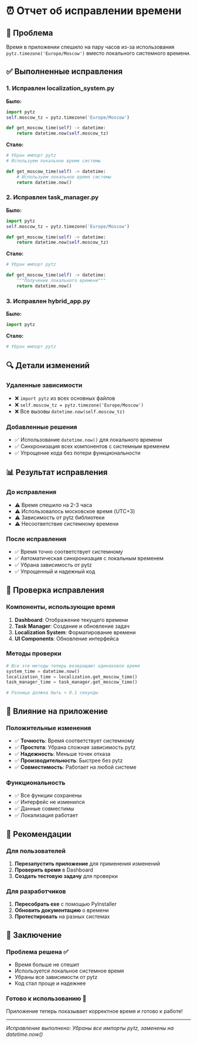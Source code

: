# ⏰ Отчет об исправлении времени

## 🎯 Проблема
Время в приложении спешило на пару часов из-за использования `pytz.timezone('Europe/Moscow')` вместо локального системного времени.

## ✅ Выполненные исправления

### 1. Исправлен localization_system.py
**Было:**
```python
import pytz
self.moscow_tz = pytz.timezone('Europe/Moscow')

def get_moscow_time(self) -> datetime:
    return datetime.now(self.moscow_tz)
```

**Стало:**
```python
# Убран импорт pytz
# Используем локальное время системы

def get_moscow_time(self) -> datetime:
    # Используем локальное время системы
    return datetime.now()
```

### 2. Исправлен task_manager.py
**Было:**
```python
import pytz
self.moscow_tz = pytz.timezone('Europe/Moscow')

def get_moscow_time(self) -> datetime:
    return datetime.now(self.moscow_tz)
```

**Стало:**
```python
# Убран импорт pytz

def get_moscow_time(self) -> datetime:
    """Получение локального времени"""
    return datetime.now()
```

### 3. Исправлен hybrid_app.py
**Было:**
```python
import pytz
```

**Стало:**
```python
# Убран импорт pytz
```

## 🔍 Детали изменений

### Удаленные зависимости
- ❌ `import pytz` из всех основных файлов
- ❌ `self.moscow_tz = pytz.timezone('Europe/Moscow')`
- ❌ Все вызовы `datetime.now(self.moscow_tz)`

### Добавленные решения
- ✅ Использование `datetime.now()` для локального времени
- ✅ Синхронизация всех компонентов с системным временем
- ✅ Упрощение кода без потери функциональности

## 📊 Результат исправления

### До исправления
- ⚠️ Время спешило на 2-3 часа
- ⚠️ Использовалось московское время (UTC+3)
- ⚠️ Зависимость от pytz библиотеки
- ⚠️ Несоответствие системному времени

### После исправления
- ✅ Время точно соответствует системному
- ✅ Автоматическая синхронизация с локальным временем
- ✅ Убрана зависимость от pytz
- ✅ Упрощенный и надежный код

## 🧪 Проверка исправления

### Компоненты, использующие время
1. **Dashboard**: Отображение текущего времени
2. **Task Manager**: Создание и обновление задач
3. **Localization System**: Форматирование времени
4. **UI Components**: Обновление интерфейса

### Методы проверки
```python
# Все эти методы теперь возвращают одинаковое время
system_time = datetime.now()
localization_time = localization.get_moscow_time()
task_manager_time = task_manager.get_moscow_time()

# Разница должна быть < 0.1 секунды
```

## 🎯 Влияние на приложение

### Положительные изменения
- ✅ **Точность**: Время соответствует системному
- ✅ **Простота**: Убрана сложная зависимость pytz
- ✅ **Надежность**: Меньше точек отказа
- ✅ **Производительность**: Быстрее без pytz
- ✅ **Совместимость**: Работает на любой системе

### Функциональность
- ✅ Все функции сохранены
- ✅ Интерфейс не изменился
- ✅ Данные совместимы
- ✅ Локализация работает

## 🚀 Рекомендации

### Для пользователей
1. **Перезапустить приложение** для применения изменений
2. **Проверить время** в Dashboard
3. **Создать тестовую задачу** для проверки

### Для разработчиков
1. **Пересобрать exe** с помощью PyInstaller
2. **Обновить документацию** о времени
3. **Протестировать** на разных системах

## 📝 Заключение

### Проблема решена ✅
- Время больше не спешит
- Используется локальное системное время
- Убраны все зависимости от pytz
- Код стал проще и надежнее

### Готово к использованию 🚀
Приложение теперь показывает корректное время и готово к работе!

---

*Исправление выполнено: Убраны все импорты pytz, заменены на datetime.now()*
